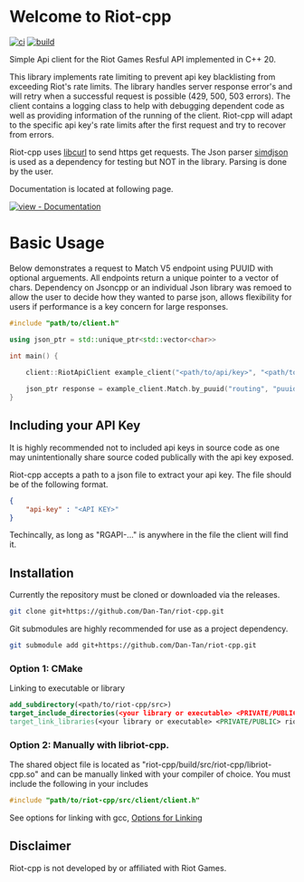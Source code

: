 # Welcome to Riot-cpp

[![ci](https://github.com/Dan-Tan/riot-cpp/workflows/ci/badge.svg)](https://github.com/Dan-Tan/riot-cpp/actions?query=workflow:"ci")
[![build](https://github.com/Dan-Tan/riot-cpp/workflows/build/badge.svg)](https://github.com/Dan-Tan/riot-cpp/actions?query=workflow:"build")

Simple Api client for the Riot Games Resful API implemented in C++ 20. 

This library implements rate limiting to prevent api key blacklisting from exceeding Riot's rate limits. The library handles server response error's and will retry when a successful request is possible (429, 500, 503 errors). The client contains a logging class to help with debugging dependent code as well as providing information of the running of the client. Riot-cpp will adapt to the specific api key's rate limits after the first request and try to recover from errors.

Riot-cpp uses [libcurl](https://curl.se/libcurl/) to send https get requests. The Json parser [simdjson](https://github.com/simdjson/simdjson) is used as a dependency for testing but NOT in the library. Parsing is done by the user.

Documentation is located at following page.

[![view - Documentation](https://img.shields.io/badge/view-Documentation-blue?style=for-the-badge)](https://dan-tan.github.io/riot-cpp/)

# Basic Usage

Below demonstrates a request to Match V5 endpoint using PUUID with optional arguements. All endpoints return a unique pointer to a vector of chars. Dependency on Jsoncpp or an individual Json library was remoed to allow the user to decide how they wanted to parse json, allows flexibility for users if performance is a key concern for large responses.

```Cpp
#include "path/to/client.h"

using json_ptr = std::unique_ptr<std::vector<char>>

int main() {
    
    client::RiotApiClient example_client("<path/to/api/key>", "<path/to/logging/file>", logging::LEVEL::<level>, <bool verbose>);

    json_ptr response = example_client.Match.by_puuid("routing", "puuid", {"startTime", <user_arg>}, {"endTime", <user_arg>}, ...);
}
```

## Including your API Key

It is highly recommended not to included api keys in source code as one may unintentionally share source coded publically with the api key exposed.

Riot-cpp accepts a path to a json file to extract your api key. The file should be of the following format.

```Json
{
    "api-key" : "<API KEY>"
}
```
Techincally, as long as "RGAPI-..." is anywhere in the file the client will find it. 

## Installation

Currently the repository must be cloned or downloaded via the releases.

```bash
git clone git+https://github.com/Dan-Tan/riot-cpp.git
```

Git submodules are highly recommended for use as a project dependency.

```bash
git submodule add git+https://github.com/Dan-Tan/riot-cpp.git
```
### Option 1: CMake

Linking to executable or library

```cmake
add_subdirectory(<path/to/riot-cpp/src>)
target_include_directories(<your library or executable> <PRIVATE/PUBLIC> <path/to/riot-cpp/src/riot-cpp>)
target_link_libraries(<your library or executable> <PRIVATE/PUBLIC> riot-cpp)
```

### Option 2: Manually with libriot-cpp.

The shared object file is located as "riot-cpp/build/src/riot-cpp/libriot-cpp.so" and can be manually linked with your compiler of choice. You must include the following in your includes

```cpp
#include "path/to/riot-cpp/src/client/client.h"
```

See options for linking with gcc, [Options for Linking](https://gcc.gnu.org/onlinedocs/gcc/Link-Options.html)

## Disclaimer

Riot-cpp is not developed by or affiliated with Riot Games. 
